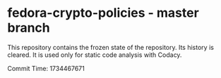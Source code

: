 # fedora-crypto-policies - master branch

This repository contains the frozen state of the repository.
Its history is cleared. It is used only for static code
analysis with Codacy.

Commit Time: 1734467671
